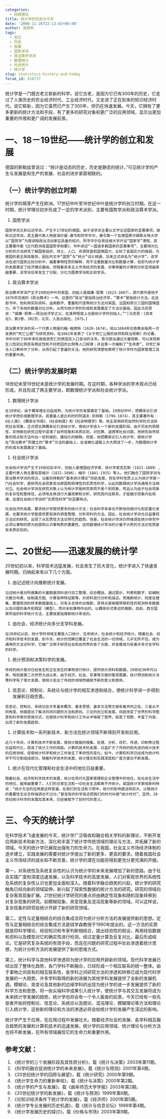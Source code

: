 ```yaml
---
categories:
  - 经典理论
title: 统计学的历史与今天
date: '2008-11-26T22:13:02+00:00'
author: 张晓牟
tags:
  - 创立
  - 历史
  - 发展
  - 国势学派
  - 政治算术学派
  - 数理统计
  - 社会统计
  - 统计学
slug: statistics-history-and-today
forum_id: 418737
---
```


统计学是一门既古老又崭新的科学。说它古老，是因为它已有300年的历史，它走过了人类历史的农业经济时代、工业经济时代，又走进了正在到来的知识经济时代。说它崭新，因为它虽然已产生了300年，但仍在快速发展。今天，它拥有了更多更新的统计方法和手段，有了更多的研究对象和更广泛的应用领域，显示出更加重要的作用和更广阔的发展前景。<!--more-->

# 一、18－19世纪——统计学的创立和发展

德国的斯勒兹曾说过：“统计是动态的历史，历史是静态的统计。”可见统计学的产生与发展是和生产的发展、社会的进步紧密相联的。

## （一）统计学的创立时期

统计学的萌芽产生在欧洲。17世纪中叶至18世纪中叶是统计学的创立时期。在这一时期，统计学理论初步形成了一定的学术派别，主要有国势学派和政治算术学派。

  1. 国势学派

    国势学派又称记述学派，产生于17世纪的德国。由于该学派主要以文字记述国家的显著事项，故称记述学派。其主要代表人物是海尔曼·康令和阿亨华尔。康令第一个在德国黑尔姆斯太特大学以“国势学”为题讲授政治活动家应具备的知识。阿亨华尔在哥廷根大学开设“国家学”课程，其主要著作是《近代欧洲各国国势学纲要》，书中讲述“一国或多数国家的显著事项”，主要用对比分析的方法研究了解国家组织、领土、人口、资源财富和国情国力，比较了各国实力的强弱，为德国的君主政体服务。因在外文中“国势”与“统计”词义相通，后来正式命名为“统计学”。该学派在进行国势比较分析中，偏重事物性质的解释，而不注重数量对比和数量计算，但却为统计学的发展奠定了经济理论基础。但随着资本主义市场经济的发展，对事物量的计算和分析显得越来越重要，该学派后来发生了分裂，分化为图表学派和比较学派。
  1. 政治算术学派

    政治算术学派产生于19世纪中叶的英国，创始人是威廉·配第（1623-1687），其代表作是他于1676年完成的《政治算术》一书。这里的“政治”是指政治经济学，“算术”是指统计方法。在这部书中，他利用实际资料，运用数字、重量和尺度等统计方法对英国、法国和荷兰三国的国情国力，作了系统的数量对比分析，从而为统计学的形成和发展奠定了方法论基础。因此马克思说：“威廉·佩蒂——政治经济学之父，在某种程度上也是统计学的创始人。”^[马克思：《资本论》，第1卷，302页，北京，人民出版社，1975。]

    政治算术学派的另一个代表人物是约翰·格朗特（1620-1674）。他以1604年伦敦教会每周一次发表的“死亡公报”为研究资料，在1662年发表了《关于死亡公报的自然和政治观察》的论著。书中分析了60年来伦敦居民死亡的原因及人口变动的关系，首次提出通过大量观察，可以发现新生儿性别比例具有稳定性和不同死因的比例等人口规律；并且第一次编制了“生命表”，对死亡率与人口寿命作了分析，从而引起了普遍的关注。他的研究清楚地表明了统计学作为国家管理工具的重要作用。

## （二）统计学的发展时期

18世纪末至19世纪末是统计学的发展时期。在这时期，各种学派的学术观点已经形成，并且形成了两主要学派，即数理统计学派和社会统计学派。

  1. 数理统计学派

    在18世纪，由于概率理论日益成熟，为统计学的发展奠定了基础。19世纪中叶，把概率论引进统计学而形成数理学派。其奠基人是比利时的阿道夫·凯特勒（1796-1874），其主要著作有：《论人类》、《概率论书简》、《社会制度》和《社会物理学》等。他主张用研究自然科学的方法研究社会现象，正式把古典概率论引进统计学，使统计学进入一个新的发展阶段。由于历史的局限性，凯特勒在研究过程中混淆了自然现象和本质区别，对犯罪、道德等社会问题，用研究自然现象的观点和方法作出一些机械的、庸俗化的解释。但是，他把概率论引入统计学，使统计学在“政治算术”所建立的“算术”方法的基础上，在准确化道路上大大跨进了一步，为数理统计学的形成与发展奠定了基础。
  1. 社会统计学派

    社会统计学派产生于19世纪后半叶，创始人是德国经济学家、统计学家克尼斯（1821-1889）,主要代表人物主要有恩格尔（1821-1896）、梅尔（1841-1925）等人。他们融合了国势学派与政治算术学派的观点，沿着凯特勒的“基本统计理论”向前发展，但在学科性质上认为统计学是一门社会科学，是研究社会现象变动原因和规律性的实质性科学，以此同数理统计学派通用方法相对立。社会统计学派在研究对象上认为统计学是研究体而不是个别现象，而且认为由于社会现象的复杂性和整体性，必须地总体进行大量观察和分析，研究其内在联系，才能揭示现象内在规律。这是社会统计学派的“实质性科学”的显著特点。

    社会经济的发展，要求统计学提供更多的统计方法；社会科学本身也不断地向细分化和定量化发展，也要求统计学能提供更有效的调查整理、分析资料的方法。因此，社会统计学派也日益重视方法论的研究，出现了从实质性方法论转化的趋势。但是，社会统计学派仍然强调在统计研究中必须以事物的质为前提和认识事物质的重要性，这同数理统计学派的计量不计质的方法论性质是有本质区别的。

# 二、20世纪——迅速发展的统计学

20世纪初以来，科学技术迅猛发展，社会发生了巨大变化，统计学进入了快速发展时期。归纳起来有以下几个方面。

  1. 由记述统计向推断统计发展。

    记述统计是对所搜集的大量数据资料进行加工整理、综合概括，通过图示、列表和数字，如编制次数分布表、绘制直方图、计算各种特征数等，对资料进行分析和描述。而推断统计，则是在搜集、整理观测的样本数据基础上，对有关总体作出推断。其特点是根据带随机性的观测样本数据以及问题的条件和假定（模型），而对未知事物作出的，以概率形式表述的推断。目前，西方国家所指的科学统计方法，主要就是指推断统计来说的。
  1. 由社会、经济统计向多分支学科发展。

    在20世纪以前，统计学的领域主要是人口统计、生命统计、社会统计和经济统计。随着社会、经济和科学技术的发展，到今天，统计的范畴已覆盖了社会生活的一切领域，几乎无所不包，成为通用的方法论科学。它被广泛用于研究社会和自然界的各个方面，并发展成为有着许多分支学科的科学。
  1. 统计预测和决策科学的发展。

    传统的统计是对已经发生和正在发生的事物进行统计，提供统计资料和数据。20世纪30年代以来，特别是第二次世界大战以来，由于经济、社会、军事等方面的客观需要，统计预测和统计决策科学有了很大发展，使统计走出了传统的领域而被赋予新的意义和使命。
  1. 信息论、控制论、系统论与统计学的相互渗透和结合，使统计科学进一步得到发展和日趋完善。

    信息论、控制论、系统论在许多基本概念、基本思想、基本方法等方面有着共同之处，三者从不同角度、侧面提出了解决共同问题的方法和原则。三论的创立和发展，彻底改变了世界的科学图景和科学家的思维方式，也使统计科学和统计工作从中吸取了营养，拓宽了视野，丰富了内容，出现了新的发展趋势。
  1. 计算技术和一系列新技术、新方法在统计领域不断得到开发和应用。

    近几十年间，计算机技术不断发展，使统计数据的搜集、处理、分析、存贮、传递、印制等过程日益现代化，提高了统计工作的效能。计算机技术的发展，日益扩大了传统的和先进的统计技术的应用领域，促使统计科学和统计工作发生了革命性的变化。如今，计算机科学已经成为统计科学不可分割组成部分。随着科学技术的发展，统计理论和实践深度和广度方面也不断发展。
  1. 统计在现代化管理和社会生活中的地位日益重要。

    随着社会、经济和科学技术的发展，统计在现代化国家管理和企业管理中的地位，在社会生活中的地位，越来越重要了。人们的日常生活和一切社会生活都离不开统计。英国统计学家哈斯利特说：“统计方法的应用是这样普遍，在我们的生活和习惯中，统计的影响是这样巨大，以致统计的重要性无论怎样强调也不过分。”甚至有的科学有还把我们的时代叫做“统计时代”。显然，20世纪统计科学的发展及其未来，已经被赋予了划时代的意义。

# 三、今天的统计学

在科学技术飞速发展的今天，统计学广泛吸收和融合相关学科的新理论，不断开发应用新技术和新方法，深化和丰富了统计学传统领域的理论与方法，并拓展了新的领域。今天的统计学已展现出强有力的生命力。在我国，社会主义市场经济体制的逐步建立，实践发展的需要对统计学提出了新的更多、更高的要求。随着我国社会主义市场经济的成长和不断完善，统计学的潜在功能将得到更充分更完满的开掘。

第一，对系统性及系统复杂性的认识为统计学的未来发展增加了新的思路。由于社会实践广度和深度迅速发展，以及科学技术的高度发展，人们对客观世界的系统性及系统的复杂性认识也更加全面和深入。随着科学融合趋势的兴起，统计学的研究触角已经向新的领域延伸，新兴起了探索性数据的统计方法的研究。研究的领域向复杂客观现象扩展。21世纪统计学研究的重点将由确定性现象和随机现象转移到对复杂现象的研究。如模糊现象、突变现象及混沌现象等新的领域。可以这样说，复杂现象的研究给统计开辟了新的研究领域。

第二，定性与定量相结合的综合集成法将为统计分析方法的发展提供新的思想。定性与定量相结合的综合集成方法是钱学森教授于1990年提出的。这一方法的实质就是将科学理论、经验知识和专家判断相结合，提出经验性的假设，再用经验数据和资料以及模型对它的确实性进行检测，经过定量计算及反复对比，最后形成结论。它是研究复杂系统的有效手段，而且在问题的研究过程中处处渗透着统计思想，为统计分析方法的发展提供了新的思维方式。

第三，统计科学与其他科学渗透将为统计学的应用开辟新的领域。现代科学发展已经出现了整体化趋势，各门学科不断融合，已经形成一个相互联系的统一整体。由于事物之间具有的相互联系性，各学科之间研究方法的渗透和转移已成为现代科学发展的一大趋势。许多学科取得的新的进展为其他学科发展提供了全新的发展机遇。模糊论、突变论及其他新的边缘学科的出现为统计学的进一步发展提供了新的科学方法和思想。将一些尖端科学成果引入统计学，使统计学与其交互发展将成为未来统计学发展的趋势。统计学也将会有一个令人振奋的前景。今天已经有一些先驱者开始将控制论、信息论、系统论以及图论、混沌理论、模糊理论等方法和理论引入统计学，这些新的理论和方法的渗透必将会给统计学的发展产生深远的影响。

统计学产生于应用，在应用过程中发展壮大。随着经济社会的发展、各学科相互融合趋势的发展和计算机技术的迅速发展，统计学的应用领域、统计理论与分析方法也将不断发展，在所有领域展现它的生命力和重要作用。

## 参考文献：

  1. 《统计学的三个发展阶段及其性质分析》，载《统计与决策》2003年第11期。
  1. 《科学的融合促进统计学的未来发展》，载《统计与预测》2001年第4期。
  1. 《20世纪统计学的回顾与展望》，载《统计研究》2000年第9期。
  1. 《统计学生命力的重新审视》，载《统计与决策》2000年第2期。
  1. 《统计学的产生与发展》，载《曲阜师范大学学报》2003年第2期。
  1. 《20世纪统计学的新发展》，载《统计与预测》1999年第6期。
  1. 《论知识经济条件下统计学的发展》，载《经济师》2001年第5期。
  1. 《统计学专业发展的历史机遇》，载《统计与信息论坛》1999年第4期。
  1. 《统计学发展历史的探讨》，载《价格与市场》2003年第9期。
 
